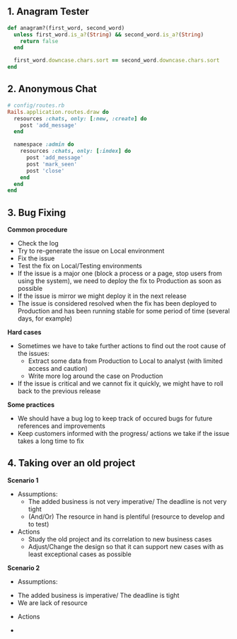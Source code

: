 ## 1. Anagram Tester
```ruby
def anagram?(first_word, second_word)
  unless first_word.is_a?(String) && second_word.is_a?(String)
    return false
  end

  first_word.downcase.chars.sort == second_word.downcase.chars.sort
end
```

## 2. Anonymous Chat
```ruby
# config/routes.rb
Rails.application.routes.draw do
  resources :chats, only: [:new, :create] do 
    post 'add_message'
  end

  namespace :admin do
    resources :chats, only: [:index] do 
      post 'add_message'
      post 'mark_seen'
      post 'close'
    end
  end
end

```

## 3. Bug Fixing
**Common procedure**
- Check the log
- Try to re-generate the issue on Local environment
- Fix the issue
- Test the fix on Local/Testing environments
- If the issue is a major one (block a process or a page, stop users from using the system), we need to deploy the fix to Production as soon as possible
- If the issue is mirror we might deploy it in the next release
- The issue is considered resolved when the fix has been deployed to Production and has been running stable for some period of time (several days, for example)

**Hard cases**
- Sometimes we have to take further actions to find out the root cause of the issues:
  * Extract some data from Production to Local to analyst (with limited access and caution)
  * Write more log around the case on Production 
- If the issue is critical and we cannot fix it quickly, we might have to roll back to the previous release

**Some practices**
- We should have a bug log to keep track of occured bugs for future references and improvements
- Keep customers informed with the progress/ actions we take if the issue takes a long time to fix

## 4. Taking over an old project
**Scenario 1**
- Assumptions:
  * The added business is not very imperative/ The deadline is not very tight 
  * (And/Or) The resource in hand is plentiful (resource to develop and to test)
- Actions
  * Study the old project and its correlation to new business cases
  * Adjust/Change the design so that it can support new cases with as least exceptional cases as possible
  
 **Scenario 2**
 - Assumptions:
  * The added business is imperative/ The deadline is tight
  * We are lack of resource
 - Actions
  * 


